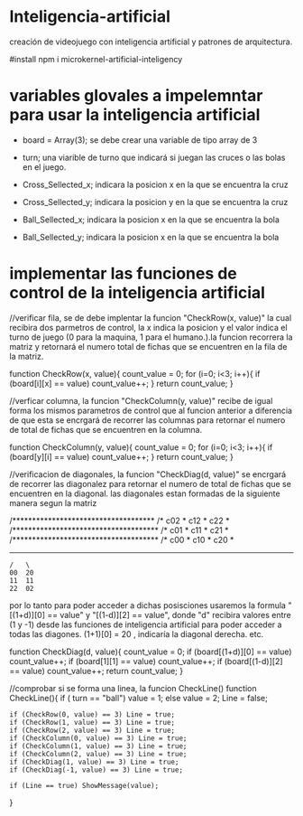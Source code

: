 # Inteligencia-artificial
creación de videojuego con inteligencia artificial y patrones de arquitectura.

#install
npm i microkernel-artificial-inteligency

# variables glovales a impelemntar para usar la inteligencia artificial
 - board = Array(3); se debe crear una variable de tipo array de 3
 - turn; una viarible de turno que indicará si juegan las cruces o las bolas en el juego.
- Cross_Sellected_x; indicara la posicion x en la que se encuentra la cruz
- Cross_Sellected_y; indicara la posicion y en la que se encuentra la cruz

- Ball_Sellected_x; indicara la posicion x en la que se encuentra la bola
- Ball_Sellected_y; indicara la posicion x en la que se encuentra la bola

# implementar las funciones de control de la inteligencia artificial
 //verificar fila, se de debe implentar la funcion "CheckRow(x, value)" la cual recibira dos parmetros de control, la x indica la posicion y el valor indica el turno de juego (0 para la maquina, 1 para el humano.).la funcion recorrera la matriz y retornará el numero total de fichas que se encuentren en la fila de la matriz. 

 function CheckRow(x, value){
	count_value = 0;
	for (i=0; i<3; i++){
		if (board[i][x] == value) count_value++;
	}
	return count_value;
}

//verficar columna, la funcion "CheckColumn(y, value)" recibe de igual forma los mismos parametros de control que al funcion anterior a diferencia de que esta se encrgará de recorrer las columnas para retornar el numero de total de fichas que se encuentren en la columna. 

function CheckColumn(y, value){
	count_value = 0;
	for (i=0; i<3; i++){
		if (board[y][i] == value) count_value++;
	}
	return count_value;
}

//verificacion de diagonales, la funcion "CheckDiag(d, value)" se encrgará de recorrer las diagonalez para retornar el numero de total de fichas que se encuentren en la diagonal. las diagonales estan formadas de la siguiente manera segun la matriz

/************************************
/*	 c02	*	 c12	*	 c22	*
/*************************************
/*	 c01	*	 c11	*	 c21	*
/*************************************
/*	 c00	*	 c10	*	 c20	*
************************************
	/   \
	00	20
	11	11
	22	02

por lo tanto para poder acceder a dichas posisciones usaremos la formula
 "[(1+d)][0] == value" y "[(1-d)][2] == value", donde "d" recibira valores entre (1 y -1) desde las funciones de inteligencia artificial para poder acceder a todas las diagones. (1+1)[0] = 20 , indicaría la diagonal derecha. etc. 

function CheckDiag(d, value){
	count_value = 0;
	if (board[(1+d)][0] == value) count_value++;
	if (board[1][1] == value) count_value++;
	if (board[(1-d)][2] == value) count_value++;
	return count_value;
}


//comprobar si se forma una linea, la funcion CheckLine()
function CheckLine(){
	if ( turn == "ball") value = 1;
	else value = 2;
	Line = false;

	if (CheckRow(0, value) == 3) Line = true;
	if (CheckRow(1, value) == 3) Line = true;
	if (CheckRow(2, value) == 3) Line = true;
	if (CheckColumn(0, value) == 3) Line = true;
	if (CheckColumn(1, value) == 3) Line = true;
	if (CheckColumn(2, value) == 3) Line = true;
	if (CheckDiag(1, value) == 3) Line = true;
	if (CheckDiag(-1, value) == 3) Line = true;

	if (Line == true) ShowMessage(value);
}


